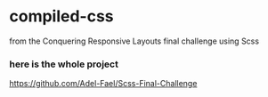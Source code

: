 # compiled-css
from the Conquering Responsive Layouts final challenge using Scss

### here is the whole project 
https://github.com/Adel-Fael/Scss-Final-Challenge
